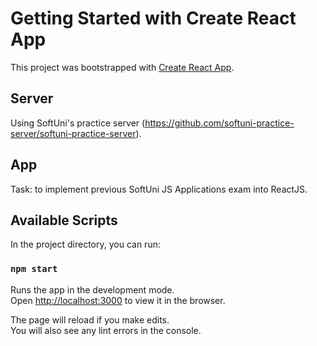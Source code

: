 # Getting Started with Create React App

This project was bootstrapped with [Create React App](https://github.com/facebook/create-react-app).

## Server

Using SoftUni's practice server (https://github.com/softuni-practice-server/softuni-practice-server).

## App

Task: to implement previous SoftUni JS Applications exam into ReactJS.

## Available Scripts

In the project directory, you can run:

### `npm start`

Runs the app in the development mode.\
Open [http://localhost:3000](http://localhost:3000) to view it in the browser.

The page will reload if you make edits.\
You will also see any lint errors in the console.